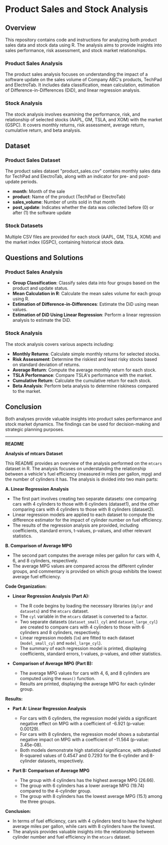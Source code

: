 # Product Sales and Stock Analysis

## Overview

This repository contains code and instructions for analyzing both product sales data and stock data using R. The analysis aims to provide insights into sales performance, risk assessment, and stock market relationships.

### Product Sales Analysis

The product sales analysis focuses on understanding the impact of a software update on the sales volume of Company ABC's products, TechPad and ElectroTab. It includes data classification, mean calculation, estimation of Difference-in-Differences (DiD), and linear regression analysis.

### Stock Analysis

The stock analysis involves examining the performance, risk, and relationship of selected stocks (AAPL, GM, TSLA, and XOM) with the market (GSPC). It covers monthly returns, risk assessment, average return, cumulative return, and beta analysis.

## Dataset

### Product Sales Dataset

The product sales dataset "product_sales.csv" contains monthly sales data for TechPad and ElectroTab, along with an indicator for pre- and post-update periods.

- **month**: Month of the sale
- **product**: Name of the product (TechPad or ElectroTab)
- **sales_volume**: Number of units sold in that month
- **post_update**: Indicates whether the data was collected before (0) or after (1) the software update

### Stock Datasets

Multiple CSV files are provided for each stock (AAPL, GM, TSLA, XOM) and the market index (GSPC), containing historical stock data.

## Questions and Solutions

### Product Sales Analysis

- **Group Classification**: Classify sales data into four groups based on the product and update status.
- **Mean Calculation in R**: Calculate the mean sales volume for each group using R.
- **Estimation of Difference-in-Differences**: Estimate the DiD using mean values.
- **Estimation of DiD Using Linear Regression**: Perform a linear regression analysis to estimate the DiD.

### Stock Analysis

The stock analysis covers various aspects including:

- **Monthly Returns**: Calculate simple monthly returns for selected stocks.
- **Risk Assessment**: Determine the riskiest and least risky stocks based on standard deviation of returns.
- **Average Return**: Compute the average monthly return for each stock.
- **TSLA Performance**: Compare TSLA's performance with the market.
- **Cumulative Return**: Calculate the cumulative return for each stock.
- **Beta Analysis**: Perform beta analysis to determine riskiness compared to the market.

## Conclusion

Both analyses provide valuable insights into product sales performance and stock market dynamics. The findings can be used for decision-making and strategic planning purposes.

---

**README**

**Analysis of mtcars Dataset**

This README provides an overview of the analysis performed on the `mtcars` dataset in R. The analysis focuses on understanding the relationship between a vehicle's fuel efficiency (measured in miles per gallon, mpg) and the number of cylinders it has. The analysis is divided into two main parts: 

**A. Linear Regression Analysis**
- The first part involves creating two separate datasets: one comparing cars with 4 cylinders to those with 6 cylinders (dataset1), and the other comparing cars with 4 cylinders to those with 8 cylinders (dataset2).
- Linear regression models are applied to each dataset to compute the difference estimator for the impact of cylinder number on fuel efficiency.
- The results of the regression analysis are provided, including coefficients, standard errors, t-values, p-values, and other relevant statistics.

**B. Comparison of Average MPG**
- The second part computes the average miles per gallon for cars with 4, 6, and 8 cylinders, respectively.
- The average MPG values are compared across the different cylinder groups, and commentary is provided on which group exhibits the lowest average fuel efficiency.

**Code Organization:**

- **Linear Regression Analysis (Part A):**
  - The R code begins by loading the necessary libraries (`dplyr` and `datasets`) and the `mtcars` dataset.
  - The `cyl` variable in the `mtcars` dataset is converted to a factor.
  - Two separate datasets (`dataset_small_cyl` and `dataset_large_cyl`) are created to compare cars with 4 cylinders to those with 6 cylinders and 8 cylinders, respectively.
  - Linear regression models (`lm`) are fitted to each dataset (`model_small_cyl` and `model_large_cyl`).
  - The summary of each regression model is printed, displaying coefficients, standard errors, t-values, p-values, and other statistics.

- **Comparison of Average MPG (Part B):**
  - The average MPG values for cars with 4, 6, and 8 cylinders are computed using the `mean()` function.
  - Results are printed, displaying the average MPG for each cylinder group.

**Results:**

- **Part A: Linear Regression Analysis**
  - For cars with 6 cylinders, the regression model yields a significant negative effect on MPG with a coefficient of -6.921 (p-value: 0.00129).
  - For cars with 8 cylinders, the regression model shows a substantial negative impact on MPG with a coefficient of -11.564 (p-value: 3.45e-08).
  - Both models demonstrate high statistical significance, with adjusted R-squared values of 0.4547 and 0.7293 for the 6-cylinder and 8-cylinder datasets, respectively.

- **Part B: Comparison of Average MPG**
  - The group with 4 cylinders has the highest average MPG (26.66).
  - The group with 6 cylinders has a lower average MPG (19.74) compared to the 4-cylinder group.
  - The group with 8 cylinders has the lowest average MPG (15.1) among the three groups.

**Conclusion:**

- In terms of fuel efficiency, cars with 4 cylinders tend to have the highest average miles per gallon, while cars with 8 cylinders have the lowest.
- The analysis provides valuable insights into the relationship between cylinder number and fuel efficiency in the `mtcars` dataset.
